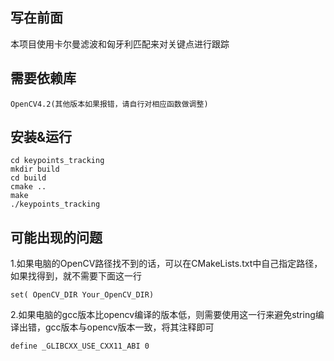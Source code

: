 ## 写在前面

本项目使用卡尔曼滤波和匈牙利匹配来对关键点进行跟踪

## 需要依赖库
```
OpenCV4.2(其他版本如果报错，请自行对相应函数做调整)
```

## 安装&运行

```
cd keypoints_tracking
mkdir build
cd build
cmake ..
make
./keypoints_tracking
```

## 可能出现的问题
1.如果电脑的OpenCV路径找不到的话，可以在CMakeLists.txt中自己指定路径，如果找得到，就不需要下面这一行
```
set( OpenCV_DIR Your_OpenCV_DIR)
```

2.如果电脑的gcc版本比opencv编译的版本低，则需要使用这一行来避免string编译出错，gcc版本与opencv版本一致，将其注释即可
```
define _GLIBCXX_USE_CXX11_ABI 0
```
